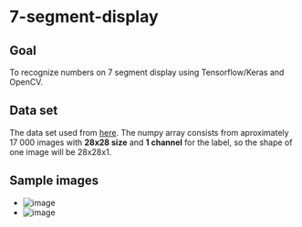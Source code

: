 # 7-segment-display

## Goal 
To recognize numbers on 7 segment display using Tensorflow/Keras and OpenCV.

## Data set
The data set used from [here](https://np.reddit.com/r/MachineLearning/comments/j10ub1/p_like_mnist_but_for_7segment_displays/).
The numpy array consists from aproximately 17 000 images with **28x28 size** and **1 channel** for the label, so the shape of one image will be 28x28x1.

## Sample images
  - ![image](https://user-images.githubusercontent.com/44996131/152465092-1c613195-433f-4926-b350-e81a09aadb86.png)
  - ![image](https://user-images.githubusercontent.com/44996131/152465142-fcb38a4e-c5ed-4b88-bb27-57a7c5259c22.png)

